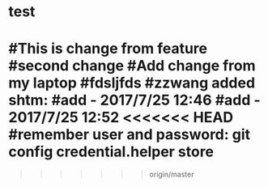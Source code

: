 # test
#This is change from feature
#second change
#Add change from my laptop
#fdsljfds
#zzwang added shtm:
#add - 2017/7/25 12:46
#add - 2017/7/25 12:52
<<<<<<< HEAD
#remember user and password: git config credential.helper store
=======
>>>>>>> origin/master

